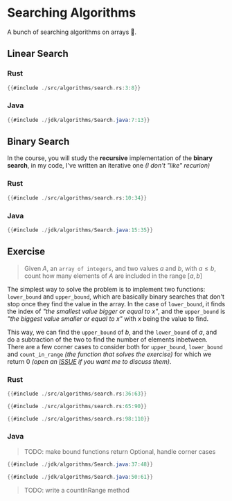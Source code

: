 # Searching Algorithms

A bunch of searching algorithms on arrays 🔎.

## Linear Search

### Rust

```rust
{{#include ./src/algorithms/search.rs:3:8}}
```

### Java

```java
{{#include ./jdk/algorithms/Search.java:7:13}}
```


## Binary Search

In the course, you will study the **recursive** implementation of the **binary search**, in my code, I've written an iterative one _(I don't "like" recurion)_

### Rust 

```rust
{{#include ./src/algorithms/search.rs:10:34}}
```

### Java

```java
{{#include ./jdk/algorithms/Search.java:15:35}}
```

## Exercise

> Given $A$, an `array of integers`, and two values $a$ and $b$, with $a \le b$, count how many elements of $A$ are included in the range $[a, b]$

The simplest way to solve the problem is to implement two functions: `lower_bound` and `upper_bound`, which are basically binary searches that don't stop once they find the value in the array. In the case of `lower_bound`, it finds the index of _"the smallest value bigger or equal to $x$"_, and the `upper_bound` is _"the biggest value smaller or equal to $x$"_ with $x$ being the value to find.

This way, we can find the `upper_bound` of $b$, and the `lower_bound` of $a$, and do a subtraction of the two to find the number of elements inbetween. There are a few corner cases to consider both for `upper_bound`, `lower_bound` and `count_in_range` _(the function that solves the exercise)_ for which we return 0 _(open an [ISSUE](https://github.com/CuriousCI/university/issues) if you want me to discuss them)_.

### Rust

```rust
{{#include ./src/algorithms/search.rs:36:63}}
```

```rust
{{#include ./src/algorithms/search.rs:65:90}}
```

```rust
{{#include ./src/algorithms/search.rs:98:110}}
```

### Java

> TODO: make bound functions return Optional, handle corner cases

```java
{{#include ./jdk/algorithms/Search.java:37:48}}
```

```java
{{#include ./jdk/algorithms/Search.java:50:61}}
```

> TODO: write a countInRange method
